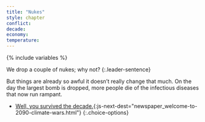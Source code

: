 ```yaml
---
title: "Nukes"
style: chapter
conflict: 
decade: 
economy: 
temperature: 
---
```


{% include variables %}

We drop a couple of nukes; why not? 
{:.leader-sentence}

But things are already so awful it doesn’t really change that much. On the day the largest bomb is dropped, more people die of the infectious diseases that now run rampant.

- [Well, you survived the decade.](part-page_2090.html){:js-next-dest="newspaper_welcome-to-2090-climate-wars.html"}
{:.choice-options}
